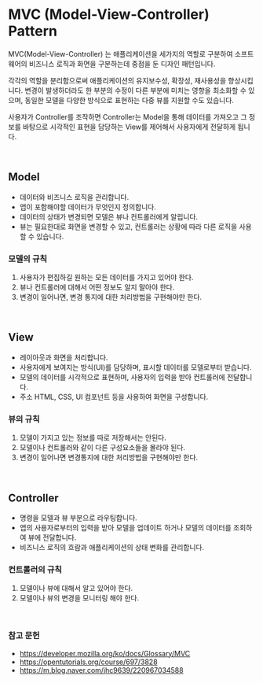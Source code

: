 # MVC (Model-View-Controller) Pattern

MVC(Model-View-Controller) 는 애플리케이션을 세가지의 역할로 구분하여 소프트웨어의 비즈니스 로직과 화면을 구분하는데 중점을 둔 디자인 패턴입니다. 

각각의 역할을 분리함으로써 애플리케이션의 유지보수성, 확장성, 재사용성을 향상시킵니다. 변경이 발생하더라도 한 부분의 수정이 다른 부분에 미치는 영향을 최소화할 수 있으며, 동일한 모델을 다양한 방식으로 표현하는 다중 뷰를 지원할 수도 있습니다.

사용자가 Controller를 조작하면 Controller는 Model을 통해 데이터를 가져오고 그 정보를 바탕으로 시각적인 표현을 담당하는 View를 제어해서 사용자에게 전달하게 됩니다.

</br>

## Model
- 데이터와 비즈니스 로직을 관리합니다.
- 앱이 포함해야할 데이터가 무엇인지 정의합니다.
- 데이터의 상태가 변경되면 모델은 뷰나 컨트롤러에게 알립니다. 
- 뷰는 필요한대로 화면을 변경할 수 있고, 컨트롤러는 상황에 따라 다른 로직을 사용할 수 있습니다.

### 모델의 규칙
1. 사용자가 편집하길 원하는 모든 데이터를 가지고 있어야 한다.
2. 뷰나 컨트롤러에 대해서 어떤 정보도 알지 말아야 한다.
3. 변경이 일어나면, 변경 통지에 대한 처리방법을 구현해야만 한다.

</br>

## View 
- 레이아웃과 화면을 처리합니다.
- 사용자에게 보여지는 방식(UI)를 담당하며, 표시할 데이터를 모델로부터 받습니다.
- 모델의 데이터를 시각적으로 표현하며, 사용자의 입력을 받아 컨트롤러에 전달합니다.
- 주소 HTML, CSS, UI 컴포넌트 등을 사용하여 화면을 구성합니다.

### 뷰의 규칙
1. 모델이 가지고 있는 정보를 따로 저장해서는 안된다.
2. 모델이나 컨트롤러와 같이 다른 구성요소들을 몰라야 된다.
3. 변경이 일어나면 변경통지에 대한 처리방법을 구현해야만 한다.

</br>

## Controller 
- 명령을 모델과 뷰 부분으로 라우팅합니다. 
- 앱의 사용자로부터의 입력을 받아 모델을 업데이트 하거나 모델의 데이터를 조회하여 뷰에 전달합니다.
- 비즈니스 로직의 흐람과 애플리케이션의 상태 변화를 관리합니다.

### 컨트롤러의 규칙
1. 모델이나 뷰에 대해서 알고 있어야 한다.
2. 모델이나 뷰의 변경을 모니터링 해야 한다.


</br>

### 참고 문헌
- https://developer.mozilla.org/ko/docs/Glossary/MVC
- https://opentutorials.org/course/697/3828
- https://m.blog.naver.com/jhc9639/220967034588